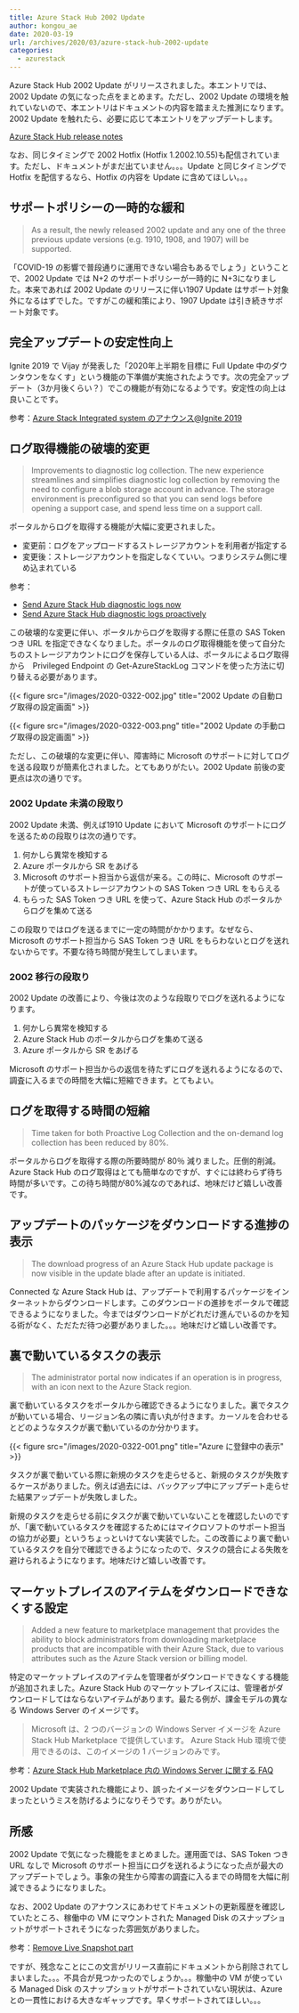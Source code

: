 ```yaml
---
title: Azure Stack Hub 2002 Update
author: kongou_ae
date: 2020-03-19
url: /archives/2020/03/azure-stack-hub-2002-update
categories:
  - azurestack
---
```


Azure Stack Hub 2002 Update がリリースされました。本エントリでは、2002 Update の気になった点をまとめます。ただし、2002 Update の環境を触れていないので、本エントリはドキュメントの内容を踏まえた推測になります。2002 Update を触れたら、必要に応じて本エントリをアップデートします。

[Azure Stack Hub release notes](https://docs.microsoft.com/en-us/azure-stack/operator/release-notes?view=azs-2002#hotfixes)

なお、同じタイミングで 2002 Hotfix (Hotfix 1.2002.10.55)も配信されています。ただし、ドキュメントがまだ出ていません。。。Update と同じタイミングで Hotfix を配信するなら、Hotfix の内容を Update に含めてほしい。。。

## サポートポリシーの一時的な緩和

> As a result, the newly released 2002 update and any one of the three previous update versions (e.g. 1910, 1908, and 1907) will be supported.

「COVID-19 の影響で普段通りに運用できない場合もあるでしょう」ということで、2002 Update では N+2 のサポートポリシーが一時的に N+3になりました。本来であれば 2002 Update のリリースに伴い1907 Update はサポート対象外になるはずでした。ですがこの緩和策により、1907 Update は引き続きサポート対象です。

## 完全アップデートの安定性向上

Ignite 2019 で Vijay が発表した「2020年上半期を目標に Full Update 中のダウンタウンをなくす」という機能の下準備が実施されたようです。次の完全アップデート（3か月後くらい？）でこの機能が有効になるようです。安定性の向上は良いことです。

参考：[Azure Stack Integrated system のアナウンス@Ignite 2019](https://aimless.jp/blog/archives/2019/11/update-of-azurestackhub-in-ignite2019/)

## ログ取得機能の破壊的変更

> Improvements to diagnostic log collection. The new experience streamlines and simplifies diagnostic log collection by removing the need to configure a blob storage account in advance. The storage environment is preconfigured so that you can send logs before opening a support case, and spend less time on a support call.

ポータルからログを取得する機能が大幅に変更されました。

- 変更前：ログをアップロードするストレージアカウントを利用者が指定する
- 変更後：ストレージアカウントを指定しなくていい。つまりシステム側に埋め込まれている

参考：
- [Send Azure Stack Hub diagnostic logs now](https://docs.microsoft.com/en-us/azure-stack/operator/azure-stack-configure-on-demand-diagnostic-log-collection-portal-tzl?view=azs-2002)
- [Send Azure Stack Hub diagnostic logs proactively](https://docs.microsoft.com/en-us/azure-stack/operator/azure-stack-configure-automatic-diagnostic-log-collection-tzl?view=azs-2002)

この破壊的な変更に伴い、ポータルからログを取得する際に任意の SAS Token つき URL を指定できなくなりました。ポータルのログ取得機能を使って自分たちのストレージアカウントにログを保存している人は、ポータルによるログ取得から　Privileged Endpoint の Get-AzureStackLog コマンドを使った方法に切り替える必要があります。

{{< figure src="/images/2020-0322-002.jpg" title="2002 Update の自動ログ取得の設定画面" >}}

{{< figure src="/images/2020-0322-003.png" title="2002 Update の手動ログ取得の設定画面" >}}


ただし、この破壊的な変更に伴い、障害時に Microsoft のサポートに対してログを送る段取りが簡素化されました。とてもありがたい。2002 Update 前後の変更点は次の通りです。

### 2002 Update 未満の段取り

2002 Update 未満、例えば1910 Update において Microsoft のサポートにログを送るための段取りは次の通りです。

1. 何かしら異常を検知する
2. Azure ポータルから SR をあげる
3. Microsoft のサポート担当から返信が来る。この時に、Microsoft のサポートが使っているストレージアカウントの SAS Token つき URL をもらえる
4. もらった SAS Token つき URL を使って、Azure Stack Hub のポータルからログを集めて送る

この段取りではログを送るまでに一定の時間がかかります。なぜなら、Microsoft のサポート担当から SAS Token つき URL をもらわないとログを送れないからです。不要な待ち時間が発生してしまいます。

### 2002 移行の段取り

2002 Update の改善により、今後は次のような段取りでログを送れるようになります。

1. 何かしら異常を検知する
2. Azure Stack Hub のポータルからログを集めて送る
3. Azure ポータルから SR をあげる

Microsoft のサポート担当からの返信を待たずにログを送れるようになるので、調査に入るまでの時間を大幅に短縮できます。とてもよい。

## ログを取得する時間の短縮

> Time taken for both Proactive Log Collection and the on-demand log collection has been reduced by 80%. 

ポータルからログを取得する際の所要時間が 80％ 減りました。圧倒的削減。Azure Stack Hub のログ取得はとても簡単なのですが、すぐには終わらず待ち時間が多いです。この待ち時間が80%減なのであれば、地味だけど嬉しい改善です。

## アップデートのパッケージをダウンロードする進捗の表示

> The download progress of an Azure Stack Hub update package is now visible in the update blade after an update is initiated.

Connected な Azure Stack Hub は、アップデートで利用するパッケージをインターネットからダウンロードします。このダウンロードの進捗をポータルで確認できるようになりました。今まではダウンロードがどれだけ進んでいるのかを知る術がなく、ただただ待つ必要がありました。。。地味だけど嬉しい改善です。

## 裏で動いているタスクの表示

> The administrator portal now indicates if an operation is in progress, with an icon next to the Azure Stack region. 

裏で動いているタスクをポータルから確認できるようになりました。裏でタスクが動いている場合、リージョン名の隣に青い丸が付きます。カーソルを合わせるとどのようなタスクが裏で動いているのか分かります。

{{< figure src="/images/2020-0322-001.png" title="Azure に登録中の表示" >}}

タスクが裏で動いている際に新規のタスクを走らせると、新規のタスクが失敗するケースがありました。例えば過去には、バックアップ中にアップデート走らせた結果アップデートが失敗しました。

新規のタスクを走らせる前にタスクが裏で動いていないことを確認したいのですが、「裏で動いているタスクを確認するためにはマイクロソフトのサポート担当の協力が必要」というちょっといけてない実装でした。この改善により裏で動いているタスクを自分で確認できるようになったので、タスクの競合による失敗を避けられるようになります。地味だけど嬉しい改善です。

## マーケットプレイスのアイテムをダウンロードできなくする設定

> Added a new feature to marketplace management that provides the ability to block administrators from downloading marketplace products that are incompatible with their Azure Stack, due to various attributes such as the Azure Stack version or billing model.

特定のマーケットプレイスのアイテムを管理者がダウンロードできなくする機能が追加されました。Azure Stack Hub のマーケットプレイスには、管理者がダウンロードしてはならないアイテムがあります。最たる例が、課金モデルの異なる Windows Server のイメージです。

> Microsoft は、2 つのバージョンの Windows Server イメージを Azure Stack Hub Marketplace で提供しています。 Azure Stack Hub 環境で使用できるのは、このイメージの 1 バージョンのみです。

参考：[Azure Stack Hub Marketplace 内の Windows Server に関する FAQ](https://docs.microsoft.com/ja-jp/azure-stack/operator/azure-stack-windows-server-faq#what-are-the-licensing-options-for-windows-server-marketplace-images-on-azure-stack-hub)

2002 Update で実装された機能により、誤ったイメージをダウンロードしてしまったというミスを防げるようになりそうです。ありがたい。

## 所感

2002 Update で気になった機能をまとめました。運用面では、SAS Token つき URL なしで Microsoft のサポート担当にログを送れるようになった点が最大のアップデートでしょう。事象の発生から障害の調査に入るまでの時間を大幅に削減できるようになりました。

なお、2002 Update のアナウンスにあわせてドキュメントの更新履歴を確認していたところ、稼働中の VM にマウントされた Managed Disk のスナップショットがサポートされそうになった雰囲気がありました。

参考：[Remove Live Snapshot part](https://github.com/MicrosoftDocs/azure-stack-docs/commit/67c00c40070ab6ab1d112b2761c418e5c6b21e8b#diff-c7ea6a72e58e81ae479f47057b03bd14)

ですが、残念なことにこの文言がリリース直前にドキュメントから削除されてしまいました。。。不具合が見つかったのでしょうか。。。稼働中の VM が使っている Managed Disk のスナップショットがサポートされていない現状は、Azure との一貫性における大きなギャップです。早くサポートされてほしい。。。
